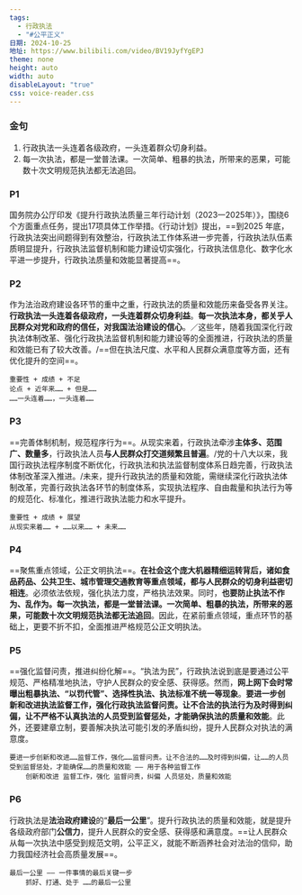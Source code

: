 ```yaml
---
tags:
  - 行政执法
  - "#公平正义"
日期: 2024-10-25
地址: https://www.bilibili.com/video/BV19JyfYgEPJ
theme: none
height: auto
width: auto
disableLayout: "true"
css: voice-reader.css
---
```

### 金句

1. 行政执法一头连着各级政府，一头连着群众切身利益。
2. 每一次执法，都是一堂普法课。一次简单、粗暴的执法，所带来的恶果，可能数十次文明规范执法都无法追回。


### P1

国务院办公厅印发《提升行政执法质量三年行动计划（2023一2025年）》，围绕6个方面重点任务，提出17项具体工作举措。《行动计划》提出，==到2025 年底，行政执法突出间题得到有效整治，行政执法工作体系进一步完善，行政执法队伍素质明显提升，行政执法监督机制和能力建设切实强化，行政执法信息化、数字化水平进一步提升，行政执法质量和效能显著提高==。

	
### P2

作为法治政府建设各环节的重中之重，行政执法的质量和效能历来备受各界关注。**行政执法一头连着各级政府，一头连着群众切身利益**。**每一次执法本身，都关乎人民群众对党和政府的信任，对我国法治建设的信心**。／这些年，随着我国深化行政执法体制改革、强化行政执法监督机制和能力建设等的全面推进，行政执法的质量和效能已有了较大改善。/==但在执法尺度、水平和人民群众满意度等方面，还有优化提升的空间==。

	重要性 + 成绩 + 不足
	论点 + 近年来…… + 但是……
	……一头连着……，一头连着……
### P3

==完善体制机制，规范程序行为==。从现实来着，行政执法牵涉**主体多、范围广、数量多**，行政执法人员**与人民群众打交道频繁且普遍**。/党的十八大以来，我国行政执法程序制度不断优化，行政执法和执法监督制度体系日趋完善，行政执法体制改革深入推进。/未来，提升行政执法的质量和效能，需继续深化行政执法体制改革，完善行政执法各环节的制度体系，实现执法程序、自由裁量和执法行为等的规范化、标准化，推进行政执法能力和水平提升。

	重要性 + 成绩 + 展望
	从现实来着…… + ……以来…… + 未来……
### P4

==聚焦重点领域，公正文明执法==。**在社会这个庞大机器精细运转背后，诸如食品药品、公共卫生、城市管理交通教育等重点领域，都与人民群众的切身利益密切相连**。必须依法依规，强化执法力度，严格执法效果。同时，**也要防止执法不作为、乱作为。每一次执法，都是一堂普法课。一次简单、粗暴的执法，所带来的恶果，可能数十次文明规范执法都无法追回**。因此，在紧前重点领域，重点环节的基础上，更要不折不扣，全面推进严格规范公正文明执法。

	
### P5

==强化监督问责，推进纠纷化解==。“执法为民”，行政执法说到底是要通过公平规范、严格精准地执法，守护人民群众的安全感、获得感。然而，**网上网下会时常曝出粗暴执法、“以罚代管”、选择性执法、执法标准不统一等现象**。**要进一步创新和改进执法监督工作，强化行政执法监督问责。让不合法的执法行为及时得到纠偏，让不严格不认真执法的人员受到监督惩处，才能确保执法的质量和效能**。此外，还要建章立制，要善解决执法可能引发的矛盾纠纷，提升人民群众对执法的满意度。

	要进一步创新和改进……监督工作，强化……监督问责。让不合法的……及时得到纠偏，让……的人员受到监督惩处，才能确保……的质量和效能 —— 用于各种监督工作
		创新和改进 监督工作，强化 监督问责，纠偏 人员惩处，质量和效能
### P6

行政执法是**法治政府建设**的“**最后一公里**”。提升行政执法的质量和效能，就是提升各级政府部门**公信力**，提升人民群众的安全感、获得感和满意度。==让人民群众从每一次执法中感受到规范文明，公平正义，就能不断涵养社会对法治的信仰，助力我国经济社会高质量发展==。

	最后一公里 —— 一件事情的最后关键一步
		抓好、打通、处于 ……的最后一公里


